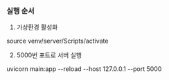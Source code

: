 ### 실행 순서
1. 가상환경 활성화

source venv/server/Scripts/activate

2. 5000번 포트로 서버 실행

uvicorn main:app --reload --host 127.0.0.1 --port 5000